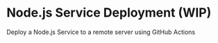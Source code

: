 # Node.js Service Deployment (WIP)
Deploy a Node.js Service to a remote server using GitHub Actions
